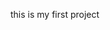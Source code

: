this is my first project
<!---
ApurvPandey0199/ApurvPandey0199 is a ✨ special ✨ repository because its `README.md` (this file) appears on your GitHub profile.
You can click the Preview link to take a look at your changes.
--->
